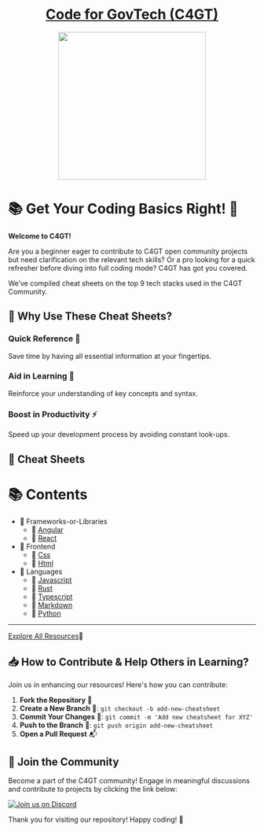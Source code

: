 <h1 align="center">
    <a href="https://codeforgovtech.in/">Code for GovTech (C4GT)</a>
</h1>

<div align="center">
    <a href="https://codeforgovtech.in/">
        <img src="https://static.wixstatic.com/media/060b0c_8029055ce0074bfaa4bb6d9f1c2c33d2~mv2.png/v1/fill/w_2266,h_2168,al_c,q_95,usm_0.66_1.00_0.01,enc_auto/060b0c_8029055ce0074bfaa4bb6d9f1c2c33d2~mv2.png" height="300" align="center"/>
    </a>
</div>


# 📚 Get Your Coding Basics Right! 🎉

**Welcome to C4GT!**

Are you a beginner eager to contribute to C4GT open community projects but need clarification on the relevant tech skills? Or a pro looking for a quick refresher before diving into full coding mode? C4GT has got you covered.

We’ve compiled cheat sheets on the top 9 tech stacks used in the C4GT Community.

## 🚀 Why Use These Cheat Sheets?

### Quick Reference 📌
Save time by having all essential information at your fingertips.

### Aid in Learning 📖
Reinforce your understanding of key concepts and syntax.

### Boost in Productivity ⚡
Speed up your development process by avoiding constant look-ups.

## 📑 Cheat Sheets
<!-- CONTENTS -->
# 📚 Contents

- 📂 Frameworks-or-Libraries
  - 📄 [Angular](./Frameworks-or-Libraries/Angular.md)
  - 📄 [React](./Frameworks-or-Libraries/React.md)
- 📂 Frontend
  - 📄 [Css](./Frontend/CSS.md)
  - 📄 [Html](./Frontend/html.md)
- 📂 Languages
  - 📄 [Javascript](./Languages/Javascript.md)
  - 📄 [Rust](./Languages/RUST.md)
  - 📄 [Typescript](./Languages/Typescript.md)
  - 📄 [Markdown](./Languages/markdown.md)
  - 📄 [Python](./Languages/python.md)
<!-- END CONTENTS -->
-------------------


[Explore All Resources](./resources.html)🚀



## 📥 How to Contribute & Help Others in Learning?

Join us in enhancing our resources! Here's how you can contribute:

1. **Fork the Repository** 🍴
2. **Create a New Branch** 🔀: `git checkout -b add-new-cheatsheet`
3. **Commit Your Changes** 💾: `git commit -m 'Add new cheatsheet for XYZ'`
4. **Push to the Branch** 🚢: `git push origin add-new-cheatsheet`
5. **Open a Pull Request** 📬

## 💬 Join the Community

Become a part of the C4GT community! Engage in meaningful discussions and contribute to projects by clicking the link below:

[![Join us on Discord](https://img.shields.io/badge/Join%20us%20on-Discord-7289da)](https://discord.gg/V3Aa9qk4Wt)

Thank you for visiting our repository! Happy coding! 🚀
